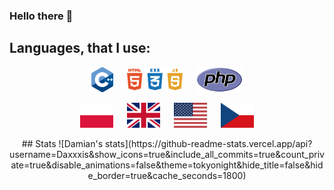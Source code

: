 ### Hello there 👋

## Languages, that I use:
<p align="center">
<img src="images/languages/cpp.png" alt="C++" height="40">
 
<img src="images/languages/web.png" alt="Web" height="40">
 
<img src="images/languages/php.svg" alt="PHP" height="40">
</p>

<p align="center">
<img src=images/flags/pl.svg alt="Poland" height="40">
 
<img src=images/flags/gb.svg alt="United Kingdom" height="40">
 
<img src=images/flags/um.svg alt="United States" height="40">
 
<img src=images/flags/cz.svg alt="Czechia" height="40">
</p>

<p align="center">
## Stats
![Damian's stats](https://github-readme-stats.vercel.app/api?username=Daxxxis&show_icons=true&include_all_commits=true&count_private=true&disable_animations=false&theme=tokyonight&hide_title=false&hide_border=true&cache_seconds=1800)
</p>
